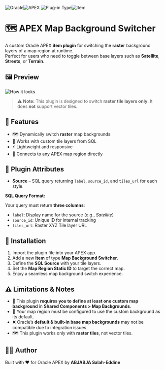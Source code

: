 ![Oracle](https://img.shields.io/badge/ORACLE-grey?style=for-the-badge)![APEX](https://img.shields.io/badge/APEX-brightgreen?style=for-the-badge)
![Plug-in Type](https://img.shields.io/badge/Plug--in_Type-grey?style=for-the-badge)![Item](https://img.shields.io/badge/Item-blue?style=for-the-badge)

# 🗺️ APEX Map Background Switcher

A custom Oracle APEX **item plugin** for switching the **raster** background layers of a map region at runtime.  
Perfect for users who need to toggle between base layers such as **Satellite**, **Streets**, or **Terrain**.

## 🖼️ Preview

![How it looks](./how_it_looks.gif)

> ⚠️ **Note:** This plugin is designed to switch **raster tile layers only**. It does **not** support vector tiles.

## 📌 Features

- 🗺️ Dynamically switch **raster** map backgrounds
- 🔄 Works with custom tile layers from SQL
- ⚡ Lightweight and responsive
- 🧩 Connects to any APEX map region directly

## 🔌 Plugin Attributes

- **Source** – SQL query returning `label`, `source_id`, and `tiles_url` for each style.

**SQL Query Format:**

Your query must return **three columns**:

- `label`: Display name for the source (e.g., _Satellite_)
- `source_id`: Unique ID for internal tracking
- `tiles_url`: Raster XYZ Tile layer URL

## 🚀 Installation

1. Import the plugin file into your APEX app.
2. Add a new **Item** of type **Map Background Switcher**.
3. Define the **SQL Source** with your tile layers.
4. Set the **Map Region Static ID** to target the correct map.
5. Enjoy a seamless map background switch experience.

## ⚠️ Limitations & Notes

- 🧱 This plugin **requires you to define at least one custom map background** in **Shared Components > Map Backgrounds**.
- 🧭 Your map region must be configured to use the custom background as its default.
- ❌ Oracle’s **default & built-in base map backgrounds** may not be compatible due to integration issues.
- 🗺️ This plugin works only with **raster tiles**, not vector tiles.

## 🧑‍💻 Author

Built with ❤️ for Oracle APEX by **ABJABJA Salah-Eddine**

